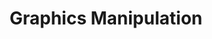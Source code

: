 ---
title: Graphics Manipulation

slides:

  - content: |

      # Graphics Manipulation



  - content: |

      ## Pixlr



  - content: |

      ## Non-destructive editing




  - content: |

      ## Colorising




  - content: |

      ## Masking


---